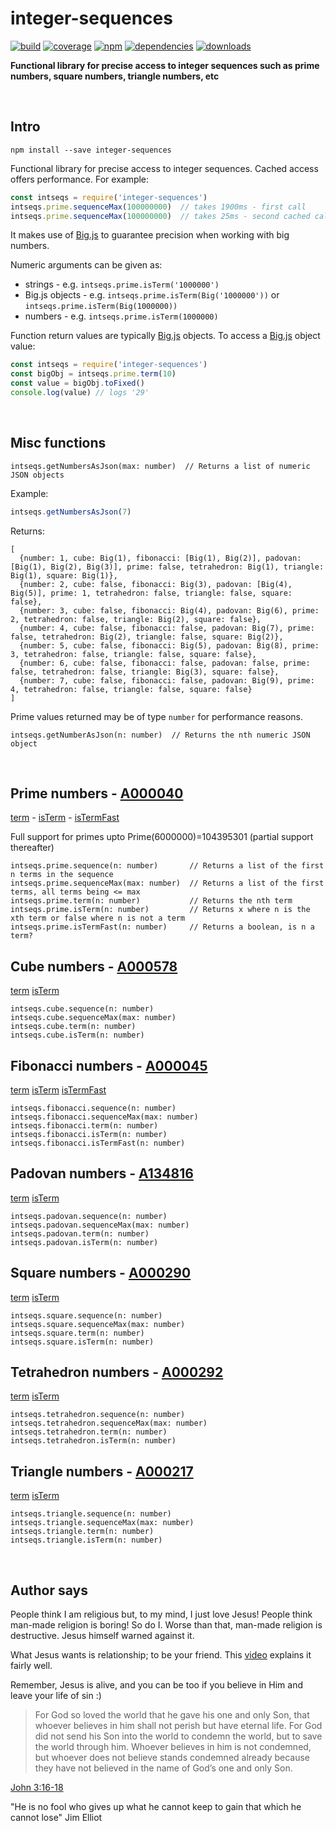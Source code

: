 # integer-sequences

[![build](https://img.shields.io/travis/danday74/integer-sequences/master.svg?label=linux)](https://travis-ci.org/danday74/integer-sequences)
[![coverage](https://coveralls.io/repos/github/danday74/integer-sequences/badge.svg)](https://coveralls.io/github/danday74/integer-sequences)
[![npm](https://img.shields.io/npm/v/integer-sequences.svg)](https://www.npmjs.com/package/integer-sequences)
[![dependencies](https://david-dm.org/danday74/integer-sequences/status.svg)](https://david-dm.org/danday74/integer-sequences)
[![downloads](https://img.shields.io/npm/dm/integer-sequences.svg)](https://www.npmjs.com/package/integer-sequences)

**Functional library for precise access to integer sequences such as prime numbers, square numbers, triangle numbers, etc**





<br>

## Intro

`npm install --save integer-sequences`

Functional library for precise access to integer sequences. Cached access offers performance. For example:

```javascript 1.7
const intseqs = require('integer-sequences')
intseqs.prime.sequenceMax(100000000)  // takes 1900ms - first call
intseqs.prime.sequenceMax(100000000)  // takes 25ms - second cached call
```

It makes use of [Big.js](http://mikemcl.github.io/big.js) to guarantee precision when working with big numbers.

Numeric arguments can be given as:
 
* strings - e.g. `intseqs.prime.isTerm('1000000')`
* Big.js objects - e.g. `intseqs.prime.isTerm(Big('1000000'))` or `intseqs.prime.isTerm(Big(1000000))`
* numbers - e.g. `intseqs.prime.isTerm(1000000)`

Function return values are typically [Big.js](http://mikemcl.github.io/big.js) objects. To access a [Big.js](http://mikemcl.github.io/big.js) object value:

```javascript 1.7
const intseqs = require('integer-sequences')
const bigObj = intseqs.prime.term(10)
const value = bigObj.toFixed()
console.log(value) // logs '29'
```





<br>

## Misc functions

```
intseqs.getNumbersAsJson(max: number)  // Returns a list of numeric JSON objects
```

Example:

```javascript 1.7
intseqs.getNumbersAsJson(7)
```

Returns:

```metadata json
[
  {number: 1, cube: Big(1), fibonacci: [Big(1), Big(2)], padovan: [Big(1), Big(2), Big(3)], prime: false, tetrahedron: Big(1), triangle: Big(1), square: Big(1)},
  {number: 2, cube: false, fibonacci: Big(3), padovan: [Big(4), Big(5)], prime: 1, tetrahedron: false, triangle: false, square: false},
  {number: 3, cube: false, fibonacci: Big(4), padovan: Big(6), prime: 2, tetrahedron: false, triangle: Big(2), square: false},
  {number: 4, cube: false, fibonacci: false, padovan: Big(7), prime: false, tetrahedron: Big(2), triangle: false, square: Big(2)},
  {number: 5, cube: false, fibonacci: Big(5), padovan: Big(8), prime: 3, tetrahedron: false, triangle: false, square: false},
  {number: 6, cube: false, fibonacci: false, padovan: false, prime: false, tetrahedron: false, triangle: Big(3), square: false},
  {number: 7, cube: false, fibonacci: false, padovan: Big(9), prime: 4, tetrahedron: false, triangle: false, square: false}
]
```

Prime values returned may be of type `number` for performance reasons.

```
intseqs.getNumberAsJson(n: number)  // Returns the nth numeric JSON object
```





<br>

## Prime numbers - [A000040](https://oeis.org/A000040)

[term](js/sequences/irregular/prime-numbers/term.js) - [isTerm](js/sequences/irregular/prime-numbers/is-term.js) - [isTermFast](js/sequences/irregular/prime-numbers/is-term-fast.js)

Full support for primes upto Prime(6000000)=104395301 (partial support thereafter)

```
intseqs.prime.sequence(n: number)       // Returns a list of the first n terms in the sequence
intseqs.prime.sequenceMax(max: number)  // Returns a list of the first terms, all terms being <= max
intseqs.prime.term(n: number)           // Returns the nth term
intseqs.prime.isTerm(n: number)         // Returns x where n is the xth term or false where n is not a term
intseqs.prime.isTermFast(n: number)     // Returns a boolean, is n a term?
```

## Cube numbers - [A000578](https://oeis.org/A000578)

[term](js/sequences/standard/cube-numbers/term.js) [isTerm](js/sequences/standard/cube-numbers/is-term.js)

```
intseqs.cube.sequence(n: number)
intseqs.cube.sequenceMax(max: number)
intseqs.cube.term(n: number)
intseqs.cube.isTerm(n: number)
```

## Fibonacci numbers - [A000045](https://oeis.org/A000045)

[term](js/sequences/standard/fibonacci-numbers/term.js) [isTerm](js/sequences/standard/fibonacci-numbers/is-term.js) [isTermFast](js/sequences/standard/fibonacci-numbers/is-term-fast.js)

```
intseqs.fibonacci.sequence(n: number)
intseqs.fibonacci.sequenceMax(max: number)
intseqs.fibonacci.term(n: number)
intseqs.fibonacci.isTerm(n: number)
intseqs.fibonacci.isTermFast(n: number)
```

## Padovan numbers - [A134816](https://oeis.org/A134816)

[term](js/sequences/standard/padovan-numbers/term.js) [isTerm](js/sequences/standard/padovan-numbers/is-term.js)

```
intseqs.padovan.sequence(n: number)
intseqs.padovan.sequenceMax(max: number)
intseqs.padovan.term(n: number)
intseqs.padovan.isTerm(n: number)
```

## Square numbers - [A000290](https://oeis.org/A000290)

[term](js/sequences/standard/square-numbers/term.js) [isTerm](js/sequences/standard/square-numbers/is-term.js)

```
intseqs.square.sequence(n: number)
intseqs.square.sequenceMax(max: number)
intseqs.square.term(n: number)
intseqs.square.isTerm(n: number)
```

## Tetrahedron numbers - [A000292](https://oeis.org/A000292)

[term](js/sequences/standard/tetrahedron-numbers/term.js) [isTerm](js/sequences/standard/tetrahedron-numbers/is-term.js)

```
intseqs.tetrahedron.sequence(n: number)
intseqs.tetrahedron.sequenceMax(max: number)
intseqs.tetrahedron.term(n: number)
intseqs.tetrahedron.isTerm(n: number)
```

## Triangle numbers - [A000217](https://oeis.org/A000217)

[term](js/sequences/standard/triangle-numbers/term.js) [isTerm](js/sequences/standard/triangle-numbers/is-term.js)

```
intseqs.triangle.sequence(n: number)
intseqs.triangle.sequenceMax(max: number)
intseqs.triangle.term(n: number)
intseqs.triangle.isTerm(n: number)
```





<br>

## Author says

People think I am religious but, to my mind, I just love Jesus! People think man-made religion is boring! So do I. Worse than that, man-made religion is destructive. Jesus himself warned against it.

What Jesus wants is relationship; to be your friend. This [video](https://www.youtube.com/watch?v=1IAhDGYlpqY) explains it fairly well.

Remember, Jesus is alive, and you can be too if you believe in Him and leave your life of sin :)

> For God so loved the world that he gave his one and only Son, that whoever believes in him shall not perish but have eternal life. For God did not send his Son into the world to condemn the world, but to save the world through him. Whoever believes in him is not condemned, but whoever does not believe stands condemned already because they have not believed in the name of God’s one and only Son.

[John 3:16-18](https://www.bible.com/en-GB/bible/111/JHN.3.16-18.niv)

"He is no fool who gives up what he cannot keep to gain that which he cannot lose" Jim Elliot


